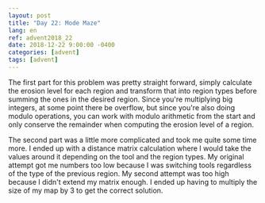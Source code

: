 ```yaml
---
layout: post
title: "Day 22: Mode Maze"
lang: en
ref: advent2018_22
date: 2018-12-22 9:00:00 -0400
categories: [advent]
tags: [advent]
---
```

The first part for this problem was pretty straight forward, simply calculate the erosion level for each region and transform that into region types before summing the ones in the desired region. Since you're multiplying big integers, at some point there be overflow, but since you're also doing modulo operations, you can work with modulo arithmetic from the start and only conserve the remainder when computing the erosion level of a region.

The second part was a little more complicated and took me quite some time more. I ended up with a distance matrix calculation where I would take the values around it depending on the tool and the region types. My original attempt got me numbers too low because I was switching tools regardless of the type of the previous region. My second attempt was too high because I didn't extend my matrix enough. I ended up having to multiply the size of my map by 3 to get the correct solution.